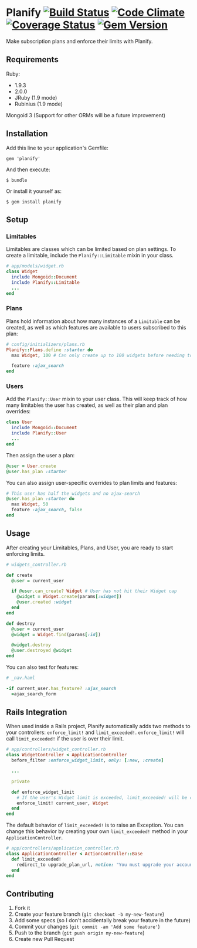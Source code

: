 Planify [![Build Status](https://secure.travis-ci.org/maildropr/planify.png?branch=master)](http://travis-ci.org/maildropr/planify) [![Code Climate](https://codeclimate.com/github/maildropr/planify.png)](https://codeclimate.com/github/maildropr/planify) [![Coverage Status](https://coveralls.io/repos/maildropr/planify/badge.png)](https://coveralls.io/r/maildropr/planify) [![Gem Version](https://badge.fury.io/rb/planify.png)](http://badge.fury.io/rb/planify)
========

Make subscription plans and enforce their limits with Planify.

## Requirements

Ruby:
* 1.9.3
* 2.0.0
* JRuby (1.9 mode)
* Rubinius (1.9 mode)

Mongoid 3 (Support for other ORMs will be a future improvement)

## Installation

Add this line to your application's Gemfile:

    gem 'planify'

And then execute:

    $ bundle

Or install it yourself as:

    $ gem install planify

## Setup 

### Limitables
Limitables are classes which can be limited based on plan settings. To create a limitable, include the `Planify::Limitable` mixin in your class.

```ruby
# app/models/widget.rb
class Widget
  include Mongoid::Document
  include Planify::Limitable
  ...
end
```

### Plans
Plans hold information about how many instances of a `Limitable` can be created, as well as which features are available to users subscribed to this plan:

```ruby
# config/initializers/plans.rb
Planify::Plans.define :starter do
  max Widget, 100 # Can only create up to 100 widgets before needing to upgrade

  feature :ajax_search
end
```

### Users
Add the `Planify::User` mixin to your user class. This will keep track of how many limitables the user has created, as well as their plan and plan overrides:

```ruby
class User
  include Mongoid::Document
  include Planify::User
  ...
end
```

Then assign the user a plan:

```ruby
@user = User.create
@user.has_plan :starter
```

You can also assign user-specific overrides to plan limits and features:

```ruby
# This user has half the widgets and no ajax-search
@user.has_plan :starter do
  max Widget, 50
  feature :ajax_search, false
end
```

## Usage

After creating your Limitables, Plans, and User, you are ready to start enforcing limits.

```ruby
# widgets_controller.rb

def create
  @user = current_user

  if @user.can_create? Widget # User has not hit their Widget cap
    @widget = Widget.create(params[:widget])
    @user.created :widget
  end
end

def destroy
  @user = current_user
  @widget = Widget.find(params[:id])

  @widget.destroy
  @user.destroyed @widget
end
```

You can also test for features:

```ruby
# _nav.haml

-if current_user.has_feature? :ajax_search
  =ajax_search_form
```

## Rails Integration

When used inside a Rails project, Planify automatically adds two methods to your controllers: `enforce_limit!` and `limit_exceeded!`. `enforce_limit!` will call `limit_exceeded!` if the user is over their limit.

```ruby
# app/controllers/widget_controller.rb
class WidgetController < ApplicationController
  before_filter :enforce_widget_limit, only: [:new, :create]

  ...

  private

  def enforce_widget_limit
    # If the user's Widget limit is exceeded, limit_exceeded! will be called
    enforce_limit! current_user, Widget
  end
end
```

The default behavior of `limit_exceeded!` is to raise an Exception. You can change this behavior by creating your own `limit_exceeded!` method in your `ApplicationController`.

```ruby
# app/controllers/application_controller.rb
class ApplicationController < ActionController::Base
  def limit_exceeded!
    redirect_to upgrade_plan_url, notice: "You must upgrade your account!"
  end
end
```


## Contributing

1. Fork it
2. Create your feature branch (`git checkout -b my-new-feature`)
3. Add some specs (so I don't accidentally break your feature in the future)
4. Commit your changes (`git commit -am 'Add some feature'`)
5. Push to the branch (`git push origin my-new-feature`)
6. Create new Pull Request
